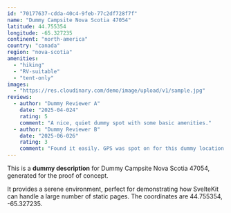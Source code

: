 ```yaml
---
id: "70177637-cdda-40c4-9feb-77c2df728f7f"
name: "Dummy Campsite Nova Scotia 47054"
latitude: 44.755354
longitude: -65.327235
continent: "north-america"
country: "canada"
region: "nova-scotia"
amenities:
  - "hiking"
  - "RV-suitable"
  - "tent-only"
images:
  - "https://res.cloudinary.com/demo/image/upload/v1/sample.jpg"
reviews:
  - author: "Dummy Reviewer A"
    date: "2025-04-024"
    rating: 5
    comment: "A nice, quiet dummy spot with some basic amenities."
  - author: "Dummy Reviewer B"
    date: "2025-06-026"
    rating: 3
    comment: "Found it easily. GPS was spot on for this dummy location."
---
```


This is a **dummy description** for Dummy Campsite Nova Scotia 47054, generated for the proof of concept.

It provides a serene environment, perfect for demonstrating how SvelteKit can handle a large number of static pages. The coordinates are 44.755354, -65.327235.
